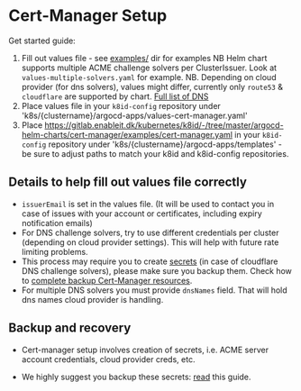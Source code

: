 # Cert-Manager Setup

Get started guide:

1. Fill out values file -  see
[examples/](https://gitlab.enableit.dk/kubernetes/k8id/-/tree/master/argocd-helm-charts/cert-manager/examples)
dir for examples NB
Helm chart supports multiple ACME challenge solvers per ClusterIssuer.
Look at `values-multiple-solvers.yaml` for example.
NB. Depending on cloud provider (for dns solvers), values might differ,
currently only `route53` & `cloudflare` are supported by chart.
[Full list of DNS](https://cert-manager.io/docs/configuration/acme/dns01/)
2. Place values file in your `k8id-config` repository under 'k8s/{clustername}/argocd-apps/values-cert-manager.yaml'
3. Place
<https://gitlab.enableit.dk/kubernetes/k8id/-/tree/master/argocd-helm-charts/cert-manager/examples/cert-manager.yaml>
in your `k8id-config` repository under 'k8s/{clustername}/argocd-apps/templates' -
be sure to adjust paths to match your k8id and k8id-config repositories.

## Details to help fill out values file correctly

- `issuerEmail` is set in the values file.
(It will be used to contact you in case of issues with your account
or certificates, including expiry notification emails)
- For DNS challenge solvers, try to use different credentials per cluster (depending on cloud provider settings).
This will help with future rate limiting problems.
- This process may require you to create
[secrets](https://kubernetes.io/docs/tasks/configmap-secret/managing-secret-using-kubectl/)
(in case of cloudflare DNS challenge solvers),
please make sure you backup them.
Check how to [complete backup Cert-Manager resources](https://cert-manager.io/docs/tutorials/backup/).
- For multiple DNS solvers you must provide `dnsNames` field. That will hold dns names cloud provider is handling.

## Backup and recovery

- Cert-manager setup involves creation of secrets, i.e. ACME server account credentials, cloud provider creds, etc.
<!-- markdownlint-disable -->
- We highly suggest you backup these secrets:
[read](https://gitlab.enableit.dk/kubernetes/k8id/-/blob/master/argocd-helm-charts/sealed-secrets/README.md#how-to-backup-and-restore-sealed-secrets)
this guide.
